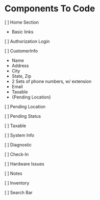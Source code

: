# Components To Code

[ ] Home Section

- Basic links

[ ] Authorization Login

[ ] CustomerInfo

- Name
- Address
- City
- State, Zip
- 2 Sets of phone numbers, w/ extension
- Email
- Taxable
- {Pending Location}

[ ] Pending Location

[ ] Pending Status

[ ] Taxable

[ ] System Info

[ ] Diagnostic

[ ] Check-In

[ ] Hardware Issues

[ ] Notes

[ ] Inventory

[ ] Search Bar
